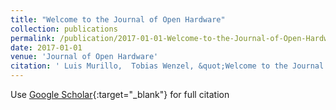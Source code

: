```yaml
---
title: "Welcome to the Journal of Open Hardware"
collection: publications
permalink: /publication/2017-01-01-Welcome-to-the-Journal-of-Open-Hardware
date: 2017-01-01
venue: 'Journal of Open Hardware'
citation: ' Luis Murillo,  Tobias Wenzel, &quot;Welcome to the Journal of Open Hardware.&quot; Journal of Open Hardware, 2017.'
---
```

Use [Google Scholar](https://scholar.google.com/scholar?q=Welcome+to+the+Journal+of+Open+Hardware){:target="_blank"} for full citation
